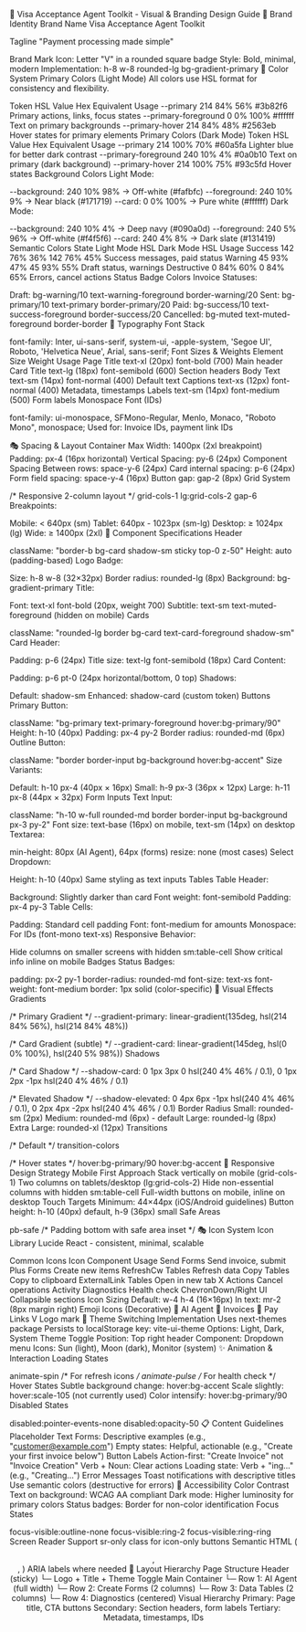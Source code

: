 📐 Visa Acceptance Agent Toolkit - Visual & Branding Design Guide
🎨 Brand Identity
Brand Name
Visa Acceptance Agent Toolkit

Tagline
"Payment processing made simple"

Brand Mark
Icon: Letter "V" in a rounded square badge
Style: Bold, minimal, modern
Implementation: h-8 w-8 rounded-lg bg-gradient-primary
🎨 Color System
Primary Colors (Light Mode)
All colors use HSL format for consistency and flexibility.

Token	HSL Value	Hex Equivalent	Usage
--primary	214 84% 56%	#3b82f6	Primary actions, links, focus states
--primary-foreground	0 0% 100%	#ffffff	Text on primary backgrounds
--primary-hover	214 84% 48%	#2563eb	Hover states for primary elements
Primary Colors (Dark Mode)
Token	HSL Value	Hex Equivalent	Usage
--primary	214 100% 70%	#60a5fa	Lighter blue for better dark contrast
--primary-foreground	240 10% 4%	#0a0b10	Text on primary (dark background)
--primary-hover	214 100% 75%	#93c5fd	Hover states
Background Colors
Light Mode:

--background: 240 10% 98% → Off-white (#fafbfc)
--foreground: 240 10% 9% → Near black (#171719)
--card: 0 0% 100% → Pure white (#ffffff)
Dark Mode:

--background: 240 10% 4% → Deep navy (#090a0d)
--foreground: 240 5% 96% → Off-white (#f4f5f6)
--card: 240 4% 8% → Dark slate (#131419)
Semantic Colors
State	Light Mode HSL	Dark Mode HSL	Usage
Success	142 76% 36%	142 76% 45%	Success messages, paid status
Warning	45 93% 47%	45 93% 55%	Draft status, warnings
Destructive	0 84% 60%	0 84% 65%	Errors, cancel actions
Status Badge Colors
Invoice Statuses:

Draft: bg-warning/10 text-warning-foreground border-warning/20
Sent: bg-primary/10 text-primary border-primary/20
Paid: bg-success/10 text-success-foreground border-success/20
Cancelled: bg-muted text-muted-foreground border-border
📏 Typography
Font Stack

font-family: Inter, ui-sans-serif, system-ui, -apple-system, 
             'Segoe UI', Roboto, 'Helvetica Neue', Arial, 
             sans-serif;
Font Sizes & Weights
Element	Size	Weight	Usage
Page Title	text-xl (20px)	font-bold (700)	Main header
Card Title	text-lg (18px)	font-semibold (600)	Section headers
Body Text	text-sm (14px)	font-normal (400)	Default text
Captions	text-xs (12px)	font-normal (400)	Metadata, timestamps
Labels	text-sm (14px)	font-medium (500)	Form labels
Monospace Font (IDs)

font-family: ui-monospace, SFMono-Regular, Menlo, Monaco, 
             "Roboto Mono", monospace;
Used for: Invoice IDs, payment link IDs

🎭 Spacing & Layout
Container
Max Width: 1400px (2xl breakpoint)
Padding: px-4 (16px horizontal)
Vertical Spacing: py-6 (24px)
Component Spacing
Between rows: space-y-6 (24px)
Card internal spacing: p-6 (24px)
Form field spacing: space-y-4 (16px)
Button gap: gap-2 (8px)
Grid System

/* Responsive 2-column layout */
grid-cols-1 lg:grid-cols-2 gap-6
Breakpoints:

Mobile: < 640px (sm)
Tablet: 640px - 1023px (sm-lg)
Desktop: ≥ 1024px (lg)
Wide: ≥ 1400px (2xl)
🎯 Component Specifications
Header

className: "border-b bg-card shadow-sm sticky top-0 z-50"
Height: auto (padding-based)
Logo Badge:

Size: h-8 w-8 (32×32px)
Border radius: rounded-lg (8px)
Background: bg-gradient-primary
Title:

Font: text-xl font-bold (20px, weight 700)
Subtitle: text-sm text-muted-foreground (hidden on mobile)
Cards

className: "rounded-lg border bg-card text-card-foreground shadow-sm"
Card Header:

Padding: p-6 (24px)
Title size: text-lg font-semibold (18px)
Card Content:

Padding: p-6 pt-0 (24px horizontal/bottom, 0 top)
Shadows:

Default: shadow-sm
Enhanced: shadow-card (custom token)
Buttons
Primary Button:


className: "bg-primary text-primary-foreground hover:bg-primary/90"
Height: h-10 (40px)
Padding: px-4 py-2
Border radius: rounded-md (6px)
Outline Button:


className: "border border-input bg-background hover:bg-accent"
Size Variants:

Default: h-10 px-4 (40px × 16px)
Small: h-9 px-3 (36px × 12px)
Large: h-11 px-8 (44px × 32px)
Form Inputs
Text Input:


className: "h-10 w-full rounded-md border border-input 
           bg-background px-3 py-2"
Font size: text-base (16px) on mobile, text-sm (14px) on desktop
Textarea:


min-height: 80px (AI Agent), 64px (forms)
resize: none (most cases)
Select Dropdown:

Height: h-10 (40px)
Same styling as text inputs
Tables
Table Header:

Background: Slightly darker than card
Font weight: font-semibold
Padding: px-4 py-3
Table Cells:

Padding: Standard cell padding
Font: font-medium for amounts
Monospace: For IDs (font-mono text-xs)
Responsive Behavior:

Hide columns on smaller screens with hidden sm:table-cell
Show critical info inline on mobile
Badges
Status Badges:


padding: px-2 py-1
border-radius: rounded-md
font-size: text-xs
font-weight: font-medium
border: 1px solid (color-specific)
🎨 Visual Effects
Gradients

/* Primary Gradient */
--gradient-primary: linear-gradient(135deg, 
  hsl(214 84% 56%), hsl(214 84% 48%))

/* Card Gradient (subtle) */
--gradient-card: linear-gradient(145deg, 
  hsl(0 0% 100%), hsl(240 5% 98%))
Shadows

/* Card Shadow */
--shadow-card: 0 1px 3px 0 hsl(240 4% 46% / 0.1), 
               0 1px 2px -1px hsl(240 4% 46% / 0.1)

/* Elevated Shadow */
--shadow-elevated: 0 4px 6px -1px hsl(240 4% 46% / 0.1), 
                   0 2px 4px -2px hsl(240 4% 46% / 0.1)
Border Radius
Small: rounded-sm (2px)
Medium: rounded-md (6px) - default
Large: rounded-lg (8px)
Extra Large: rounded-xl (12px)
Transitions

/* Default */
transition-colors

/* Hover states */
hover:bg-primary/90
hover:bg-accent
📱 Responsive Design Strategy
Mobile First Approach
Stack vertically on mobile (grid-cols-1)
Two columns on tablets/desktop (lg:grid-cols-2)
Hide non-essential columns with hidden sm:table-cell
Full-width buttons on mobile, inline on desktop
Touch Targets
Minimum: 44×44px (iOS/Android guidelines)
Button height: h-10 (40px) default, h-9 (36px) small
Safe Areas

pb-safe /* Padding bottom with safe area inset */
🎭 Icon System
Icon Library
Lucide React - consistent, minimal, scalable

Common Icons
Icon	Component	Usage
Send	Forms	Send invoice, submit
Plus	Forms	Create new items
RefreshCw	Tables	Refresh data
Copy	Tables	Copy to clipboard
ExternalLink	Tables	Open in new tab
X	Actions	Cancel operations
Activity	Diagnostics	Health check
ChevronDown/Right	UI	Collapsible sections
Icon Sizing
Default: w-4 h-4 (16×16px)
In text: mr-2 (8px margin right)
Emoji Icons (Decorative)
🤖 AI Agent
🧾 Invoices
🔗 Pay Links
V Logo mark
🎨 Theme Switching
Implementation
Uses next-themes package
Persists to localStorage key: vite-ui-theme
Options: Light, Dark, System
Theme Toggle
Position: Top right header
Component: Dropdown menu
Icons: Sun (light), Moon (dark), Monitor (system)
✨ Animation & Interaction
Loading States

animate-spin /* For refresh icons */
animate-pulse /* For health check */
Hover States
Subtle background change: hover:bg-accent
Scale slightly: hover:scale-105 (not currently used)
Color intensify: hover:bg-primary/90
Disabled States

disabled:pointer-events-none 
disabled:opacity-50
📋 Content Guidelines
Placeholder Text
Forms: Descriptive examples (e.g., "customer@example.com")
Empty states: Helpful, actionable (e.g., "Create your first invoice below")
Button Labels
Action-first: "Create Invoice" not "Invoice Creation"
Verb + Noun: Clear actions
Loading state: Verb + "ing..." (e.g., "Creating...")
Error Messages
Toast notifications with descriptive titles
Use semantic colors (destructive for errors)
🎯 Accessibility
Color Contrast
Text on background: WCAG AA compliant
Dark mode: Higher luminosity for primary colors
Status badges: Border for non-color identification
Focus States

focus-visible:outline-none 
focus-visible:ring-2 
focus-visible:ring-ring
Screen Reader Support
sr-only class for icon-only buttons
Semantic HTML (<header>, <main>, <table>)
ARIA labels where needed
📐 Layout Hierarchy
Page Structure
Header (sticky)
  └─ Logo + Title + Theme Toggle
Main Container
  └─ Row 1: AI Agent (full width)
  └─ Row 2: Create Forms (2 columns)
  └─ Row 3: Data Tables (2 columns)
  └─ Row 4: Diagnostics (centered)
Visual Hierarchy
Primary: Page title, CTA buttons
Secondary: Section headers, form labels
Tertiary: Metadata, timestamps, IDs
